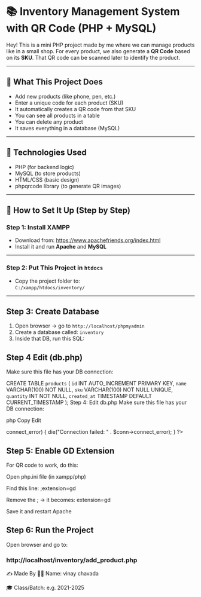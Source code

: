 # 📚 Inventory Management System with QR Code (PHP + MySQL)

Hey! This is a mini PHP project made by me where we can manage products like in a small shop. For every product, we also generate a **QR Code** based on its **SKU**. That QR code can be scanned later to identify the product.

---

## 🧠 What This Project Does

- Add new products (like phone, pen, etc.)
- Enter a unique code for each product (SKU)
- It automatically creates a QR code from that SKU
- You can see all products in a table
- You can delete any product
- It saves everything in a database (MySQL)

---

## 🎯 Technologies Used

- PHP (for backend logic)
- MySQL (to store products)
- HTML/CSS (basic design)
- phpqrcode library (to generate QR images)

---

## 🧪 How to Set It Up (Step by Step)

### Step 1: Install XAMPP

- Download from: https://www.apachefriends.org/index.html
- Install it and run **Apache** and **MySQL**

---

### Step 2: Put This Project in `htdocs`

- Copy the project folder to:  
  `C:/xampp/htdocs/inventory/`

---

## Step 3: Create Database

1. Open browser → go to `http://localhost/phpmyadmin`
2. Create a database called: `inventory`
3. Inside that DB, run this SQL:

## Step 4 Edit  (db.php)

Make sure this file has your DB connection:

 CREATE TABLE `products` (
  `id` INT AUTO_INCREMENT PRIMARY KEY,
  `name` VARCHAR(100) NOT NULL,
  `sku` VARCHAR(100) NOT NULL UNIQUE,
  `quantity` INT NOT NULL,
  `created_at` TIMESTAMP DEFAULT CURRENT_TIMESTAMP
);
Step 4: Edit db.php
Make sure this file has your DB connection:

php
Copy
Edit
<?php
$conn = new mysqli("localhost", "root", "", "inventory");
if ($conn->connect_error) {
    die("Connection failed: " . $conn->connect_error);
}
?>

## Step 5: Enable GD Extension

For QR code to work, do this:

Open php.ini file (in xampp/php)

Find this line:
;extension=gd

Remove the ; → it becomes:
extension=gd

Save it and restart Apache

## Step 6: Run the Project
Open browser and go to:
### http://localhost/inventory/add_product.php


✍️ Made By
👨‍🎓 Name: vinay chavada

🎓 Class/Batch: e.g. 2021-2025

